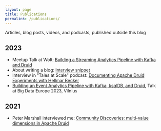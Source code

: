 ```yaml
---
layout: page
title: Publications
permalink: /publications/
---
```


Articles, blog posts, videos, and podcasts, published outside this blog

## 2023

- Meetup Talk at Wolt: [Building a Streaming Analytics Pipeline with Kafka and Druid](https://www.youtube.com/watch?v=ZPhccig03Mg)
- About writing a blog: [Interview snippet](https://www.youtube.com/shorts/bXtuz7bITng)
- Interview in "Tales at Scale" podcast: [Documenting Apache Druid Experiments with Hellmar Becker](https://open.spotify.com/episode/1LhJzMGmX2rWKaAboOhnSx?si=0317dce3ac634bcf&nd=1)
- [Building an Event Analytics Pipeline with Kafka, ksqlDB, and Druid](https://www.youtube.com/watch?v=5khiYXBMhxE), Talk at Big Data Europe 2023, Vilnius

## 2021

- Peter Marshall interviewed me: [Community Discoveries: multi-value dimensions in Apache Druid](https://imply.io/blog/community-discoveries-multi-value-dimensions-in-apache-druid/) 
